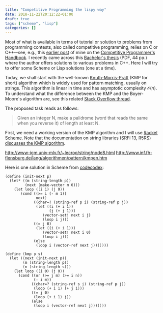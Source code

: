 ```yaml
---
title: "Competitive Programming the lispy way"
date: 2018-11-22T20:12:22+01:00
draft: true
tags: ["scheme", "lisp"]
categories: []
---
```

Most of what is available in terms of tutorial or solution to problems from programming contests, also called competitive programming, relies on C or C++--see, e.g., this [earlier post](/post/the-competitive-programmer-s-handbook) of mine on the [Competitive Programmer's Handbook](https://cses.fi/book.html). I recently came across this [Bachelor's thesis](https://upcommons.upc.edu/bitstream/handle/2117/113325/memoria.pdf) (PDF, 44 pp.) where the author offers solutions to various problems in C++. Here I will try to offer some Scheme or Lisp solutions (one at a time).

<!--more-->

Today, we shall start with the well-known [Knuth-Morris-Pratt](https://en.wikipedia.org/wiki/Knuth–Morris–Pratt_algorithm) (KMP for short) algorithm which is widely used for pattern matching, usually on strings. This algorithm is linear in time and has asymptotic complexity $\mathcal{O}(n)$. To understand what the difference between the KMP and the Boyer-Moore's algorithm are, see this related [Stack Overflow thread](https://stackoverflow.com/q/12656160).

The proposed task reads as follows:

> Given an integer N, make a palidrome (word that reads the same when you reverse it) of length at least N.

First, we need a working version of the KMP algorithm and I will use [Racket Scheme](https://racket-lang.org). Note that the documentation on string libraries (SRFI 13, R5RS) [discusses the KMP algorithm](https://docs.racket-lang.org/srfi/srfi-std/srfi-13.html#KMP).



http://www-igm.univ-mlv.fr/~lecroq/string/node8.html
http://www.inf.fh-flensburg.de/lang/algorithmen/pattern/kmpen.htm

Here is one solution in Scheme from [codecodex](http://www.codecodex.com/wiki/Knuth-Morris-Pratt_Algorithm_Examples#Scheme):

```{lisp}
(define (init-next p)
  (let* ((m (string-length p))
         (next (make-vector m 0)))
    (let loop ((i 1) (j 0))
       (cond ((>= i (- m 1))
              next)
             ((char=? (string-ref p i) (string-ref p j))
              (let ((i (+ i 1))
                    (j (+ j 1)))
                 (vector-set! next i j)
                 (loop i j)))
             ((= j 0)
              (let ((i (+ i 1)))
                 (vector-set! next i 0)
                 (loop i j)))
             (else
              (loop i (vector-ref next j)))))))

(define (kmp p s)
  (let ((next (init-next p))
        (m (string-length p))
        (n (string-length s)))
    (let loop ((i 0) (j 0))
      (cond ((or (>= j m) (>= i n))
             (- i m))
            ((char=? (string-ref s i) (string-ref p j))
             (loop (+ i 1) (+ j 1)))
            ((= j 0)
             (loop (+ i 1) j))
            (else
             (loop i (vector-ref next j)))))))
```

